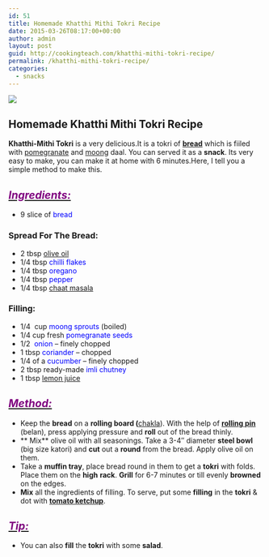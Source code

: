 ```yaml
---
id: 51
title: Homemade Khatthi Mithi Tokri Recipe
date: 2015-03-26T08:17:00+00:00
author: admin
layout: post
guid: http://cookingteach.com/khatthi-mithi-tokri-recipe/
permalink: /khatthi-mithi-tokri-recipe/
categories:
  - snacks
---
```


[![](http://3.bp.blogspot.com/-zGxtQQfyr9k/VROygDHcTjI/AAAAAAAAALo/OqV8HUfbTyY/s1600/download.jpg)](http://3.bp.blogspot.com/-zGxtQQfyr9k/VROygDHcTjI/AAAAAAAAALo/OqV8HUfbTyY/s1600/download.jpg)

## Homemade Khatthi Mithi Tokri Recipe

**Khatthi-Mithi Tokri** is a very delicious.It is a tokri of **[bread](http://en.wikipedia.org/wiki/Bread "Bread")** which is fiiled with [pomegranate](http://en.wikipedia.org/wiki/Pomegranate "Pomegranate") and [moong](http://en.wikipedia.org/wiki/Mung_bean "Mung bean") daal. You can served it as a **snack**. Its very easy to make, you can make it at home with 6 minutes.Here, I tell you a simple method to make this.

## _<u><span style="color: purple;">Ingredients:</span></u>_

*   9 slice of <span style="color: blue;">bread</span>

### Spread For The Bread:

*   2 tbsp <span style="color: blue;">[olive oil](http://en.wikipedia.org/wiki/Olive_oil "Olive oil")</span>
*   1/4 tbsp <span style="color: blue;">chilli flakes</span>
*   1/4 tbsp <span style="color: blue;">oregano</span>
*   1/4 tbsp <span style="color: blue;">pepper</span>
*   1/4 tbsp <span style="color: blue;">[chaat masala](http://en.wikipedia.org/wiki/Chaat_masala "Chaat masala")</span>

### Filling:

*   1/4  cup <span style="color: blue;">moong sprouts</span> (boiled)
*   1/4 cup fresh <span style="color: blue;">pomegranate seeds</span>
*   1/2  <span style="color: blue;">onion</span> – finely chopped
*   1 tbsp <span style="color: blue;">coriander</span> – chopped
*   1/4 of a <span style="color: blue;">cucumber</span> – finely chopped
*   2 tbsp ready-made <span style="color: blue;">imli chutney</span>
*   1 tbsp <span style="color: blue;">[lemon juice](http://en.wikipedia.org/wiki/Lemonade "Lemonade")</span>

## _<u><span style="color: purple;">Method:</span></u>_

*   Keep the **bread** on a **rolling board (**[chakla](http://en.wikipedia.org/wiki/Chakla "Chakla")). With the help of **[rolling pin](http://en.wikipedia.org/wiki/Rolling_pin "Rolling pin")** (belan), press applying pressure and **roll** out of the bread thinly.
*   ** Mix** olive oil with all seasonings. Take a 3-4″ diameter **steel bowl** (big size katori) and **cut** out a **round** from the bread. Apply olive oil on them.
*   Take a **muffin tray**, place bread round in them to get a **tokri** with folds. Place them on the **high** **rack**. **Grill** for 6-7 minutes or till evenly **browned** on the edges.
*   **Mix** all the ingredients of filling. To serve, put some **filling** in the **tokri** & dot with **[tomato ketchup](http://en.wikipedia.org/wiki/Ketchup "Ketchup")**.

## _<u><span style="color: purple;">Tip:</span></u>_

*   You can also **fill** the **tokri** with some **salad**.
